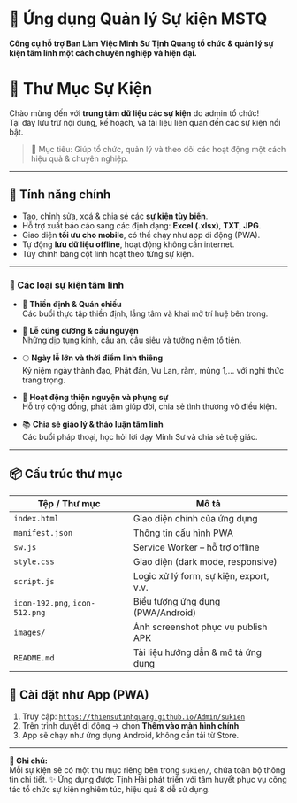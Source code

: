 # 📅 Ứng dụng Quản lý Sự kiện MSTQ

**Công cụ hỗ trợ Ban Làm Việc Minh Sư Tịnh Quang tổ chức & quản lý sự kiện tâm linh một cách chuyên nghiệp và hiện đại.**
# 📅 Thư Mục Sự Kiện

Chào mừng đến với **trung tâm dữ liệu các sự kiện** do admin tổ chức!  
Tại đây lưu trữ nội dung, kế hoạch, và tài liệu liên quan đến các sự kiện nổi bật.

> 🧠 Mục tiêu: Giúp tổ chức, quản lý và theo dõi các hoạt động một cách hiệu quả & chuyên nghiệp.

---
## 🔰 Tính năng chính

- Tạo, chỉnh sửa, xoá & chia sẻ các **sự kiện tùy biến**.
- Hỗ trợ xuất báo cáo sang các định dạng: **Excel (.xlsx)**, **TXT**, **JPG**.
- Giao diện **tối ưu cho mobile**, có thể chạy như app di động (PWA).
- Tự động **lưu dữ liệu offline**, hoạt động không cần internet.
- Tùy chỉnh bảng cột linh hoạt theo từng sự kiện.

---

### 📂 Các loại sự kiện tâm linh

- 🪷 **Thiền định & Quán chiếu**  
  Các buổi thực tập thiền định, lắng tâm và khai mở trí huệ bên trong.

- 🔔 **Lễ cúng dường & cầu nguyện**  
  Những dịp tụng kinh, cầu an, cầu siêu và tưởng niệm tổ tiên.

- 🌕 **Ngày lễ lớn và thời điểm linh thiêng**  
  Kỷ niệm ngày thành đạo, Phật đản, Vu Lan, rằm, mùng 1,... với nghi thức trang trọng.

- 🤝 **Hoạt động thiện nguyện và phụng sự**  
  Hỗ trợ cộng đồng, phát tâm giúp đời, chia sẻ tình thương vô điều kiện.

- 📚 **Chia sẻ giáo lý & thảo luận tâm linh**  
  Các buổi pháp thoại, học hỏi lời dạy Minh Sư và chia sẻ tuệ giác.


---

## 📦 Cấu trúc thư mục

| Tệp / Thư mục | Mô tả |
|---------------|--------|
| `index.html` | Giao diện chính của ứng dụng |
| `manifest.json` | Thông tin cấu hình PWA |
| `sw.js` | Service Worker – hỗ trợ offline |
| `style.css` | Giao diện (dark mode, responsive) |
| `script.js` | Logic xử lý form, sự kiện, export, v.v. |
| `icon-192.png`, `icon-512.png` | Biểu tượng ứng dụng (PWA/Android) |
| `images/` | Ảnh screenshot phục vụ publish APK |
| `README.md` | Tài liệu hướng dẫn & mô tả ứng dụng |


## 📲 Cài đặt như App (PWA)

1. Truy cập: [`https://thiensutinhquang.github.io/Admin/sukien`](https://thiensutinhquang.github.io/Admin/sukien)
2. Trên trình duyệt di động → chọn **Thêm vào màn hình chính**
3. App sẽ chạy như ứng dụng Android, không cần tải từ Store.

---

**📌 Ghi chú:**  
Mỗi sự kiện sẽ có một thư mục riêng bên trong `sukien/`, chứa toàn bộ thông tin chi tiết.
✨ Ứng dụng được Tịnh Hải phát triển với tâm huyết phục vụ công tác tổ chức sự kiện nghiêm túc, hiệu quả & dễ sử dụng.
